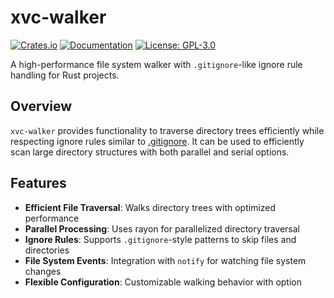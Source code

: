 # xvc-walker

[![Crates.io](https://img.shields.io/crates/v/xvc-walker.svg)](https://crates.io/crates/xvc-walker)
[![Documentation](https://docs.rs/xvc-walker/badge.svg)](https://docs.rs/xvc-walker)
[![License: GPL-3.0](https://img.shields.io/badge/License-GPLv3-blue.svg)](https://www.gnu.org/licenses/gpl-3.0)

A high-performance file system walker with `.gitignore`-like ignore rule handling for Rust projects.

## Overview

`xvc-walker` provides functionality to traverse directory trees efficiently while respecting ignore rules similar to [.gitignore](https://git-scm.com/docs/gitignore). It can be used to efficiently scan large directory structures with both parallel and serial options.

## Features

- **Efficient File Traversal**: Walks directory trees with optimized performance
- **Parallel Processing**: Uses rayon for parallelized directory traversal
- **Ignore Rules**: Supports `.gitignore`-style patterns to skip files and directories
- **File System Events**: Integration with `notify` for watching file system changes
- **Flexible Configuration**: Customizable walking behavior with option
